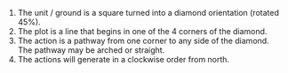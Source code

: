 1. The unit / ground is a square turned into a diamond orientation (rotated 45%). 
1. The plot is a line that begins in one of the 4 corners of the diamond. 
1. The action is a pathway from one corner to any side of the diamond. The pathway may be arched or straight. 
1. The actions will generate in a clockwise order from north.
